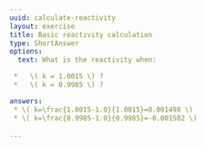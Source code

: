 ```yaml
---
uuid: calculate-reactivity
layout: exercise
title: Basic reactivity calculation
type: ShortAnswer
options:
  text: What is the reactivity when:

 *   \( k = 1.0015 \) ?
 *   \( k = 0.9985 \) ?

answers:
 * \( k=\frac{1.0015-1.0}{1.0015}=0.001498 \)
 * \( k=\frac{0.9985-1.0}{0.9985}=-0.001502 \)

... 
```

